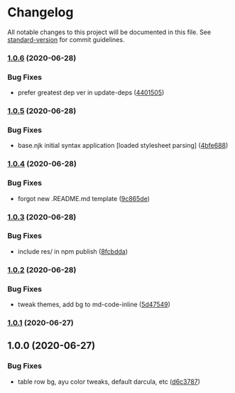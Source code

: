 # Changelog

All notable changes to this project will be documented in this file. See [standard-version](https://github.com/conventional-changelog/standard-version) for commit guidelines.

### [1.0.6](https://github.com/f3rno/server-markdown-it-template-default/compare/v1.0.5...v1.0.6) (2020-06-28)


### Bug Fixes

* prefer greatest dep ver in update-deps ([4401505](https://github.com/f3rno/server-markdown-it-template-default/commit/440150537bf60d1dd0953a7a29ebfe3161031bf8))

### [1.0.5](https://github.com/f3rno/server-markdown-it-template-default/compare/v1.0.4...v1.0.5) (2020-06-28)


### Bug Fixes

* base.njk initial syntax application [loaded stylesheet parsing] ([4bfe688](https://github.com/f3rno/server-markdown-it-template-default/commit/4bfe688f314bc3a7e2ab9558dc2eb620b157e087))

### [1.0.4](https://github.com/f3rno/server-markdown-it-template-default/compare/v1.0.3...v1.0.4) (2020-06-28)


### Bug Fixes

* forgot new .README.md template ([9c865de](https://github.com/f3rno/server-markdown-it-template-default/commit/9c865de4b6bc463d97864ab82d888f6c964a7a97))

### [1.0.3](https://github.com/f3rno/server-markdown-it-template-default/compare/v1.0.2...v1.0.3) (2020-06-28)


### Bug Fixes

* include res/ in npm publish ([8fcbdda](https://github.com/f3rno/server-markdown-it-template-default/commit/8fcbddac7dc917e26c8e894960ca69976cba17f4))

### [1.0.2](https://github.com/f3rno/server-markdown-it-template-default/compare/v1.0.1...v1.0.2) (2020-06-28)


### Bug Fixes

* tweak themes, add bg to md-code-inline ([5d47549](https://github.com/f3rno/server-markdown-it-template-default/commit/5d47549a2966149eb05446701a5998e2d443f867))

### [1.0.1](https://github.com/f3rno/server-markdown-it-template-default/compare/v1.0.0...v1.0.1) (2020-06-27)

## 1.0.0 (2020-06-27)


### Bug Fixes

* table row bg, ayu color tweaks, default darcula, etc ([d6c3787](https://github.com/f3rno/server-markdown-it-template-default/commit/d6c3787f0d9f360c3cc14ba1316eb8de0c9c580e))
